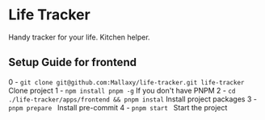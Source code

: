 # Life Tracker

Handy tracker for your life.
Kitchen helper.

## Setup Guide for frontend
0 - ```git clone git@github.com:Mallaxy/life-tracker.git life-tracker``` Clone project
1 - ```npm install pnpm -g``` If you don't have PNPM
2 - ```cd ./life-tracker/apps/frontend && pnpm instal```  Install project packages
3 - ```pnpm prepare ``` Install pre-commit
4 - ```pnpm start ``` Start the project
